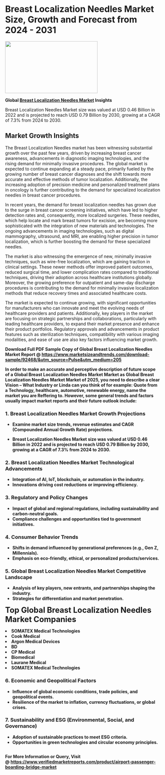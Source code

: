 <H1>Breast Localization Needles Market Size, Growth and Forecast from 2024 - 2031</H1><img class="aligncenter size-medium wp-image-584254" src="https://thirdeyenews.in/wp-content/uploads/2024/09/Global-Market-Research-300x168.jpeg" alt="" width="300" height="168" /><p><strong>Global&nbsp;<a href="https://www.marketsizeandtrends.com/download-sample/92468/&amp;utm_source=Pulse&amp;utm_medium=205">Breast Localization Needles Market</a> Insights</strong></p><p>Breast Localization Needles Market size was valued at USD 0.46 Billion in 2022 and is projected to reach USD 0.79 Billion by 2030, growing at a CAGR of 7.3% from 2024 to 2030.</p><p><h2>Market Growth Insights</h2> <p>The Breast Localization Needles market has been witnessing substantial growth over the past few years, driven by increasing breast cancer awareness, advancements in diagnostic imaging technologies, and the rising demand for minimally invasive procedures. The global market is expected to continue expanding at a steady pace, primarily fueled by the growing number of breast cancer diagnoses and the shift towards more accurate and effective methods of tumor localization. Additionally, the increasing adoption of precision medicine and personalized treatment plans in oncology is further contributing to the demand for specialized localization needles in breast cancer procedures.</p> <p><strong></strong></p> <p>In recent years, the demand for breast localization needles has grown due to the surge in breast cancer screening initiatives, which have led to higher detection rates and, consequently, more localized surgeries. These needles, which help locate and mark breast tumors for excision, are becoming more sophisticated with the integration of new materials and technologies. The ongoing advancements in imaging technologies, such as digital mammography, ultrasound, and MRI, are enabling higher precision in tumor localization, which is further boosting the demand for these specialized needles.</p> <p>The market is also witnessing the emergence of new, minimally invasive techniques, such as wire-free localization, which are gaining traction in clinical settings. These newer methods offer improved patient outcomes, reduced surgical time, and lower complication rates compared to traditional techniques, driving their adoption across healthcare institutions globally. Moreover, the growing preference for outpatient and same-day discharge procedures is contributing to the demand for minimally invasive localization methods that reduce recovery times and associated healthcare costs.</p> <p>The market is expected to continue growing, with significant opportunities for manufacturers who can innovate and meet the evolving needs of healthcare providers and patients. Additionally, key players in the market are focusing on strategic partnerships and collaborations, particularly with leading healthcare providers, to expand their market presence and enhance their product portfolios. Regulatory approvals and advancements in product features such as sterilization techniques, compatibility with various imaging modalities, and ease of use are also key factors influencing market growth.</p> <p><strong></p><p><span class=""><strong>Download Full PDF Sample Copy of Global Breast Localization Needles Market Report</strong> @ <a href="https://www.marketsizeandtrends.com/download-sample/92468/&amp;utm_source=Pulse&amp;utm_medium=205" target="_blank">https://www.marketsizeandtrends.com/download-sample/92468/&amp;utm_source=Pulse&amp;utm_medium=205</a></span></p><p>In order to make an accurate and perceptive description of future scope of a Global&nbsp;Breast Localization Needles Market Market as Global&nbsp;Breast Localization Needles Market Market of 2025, you need to describe a clear Vision &ndash; What Industry or Linda can you think of for example: Quote from a Technology, healthcare, automotive, renewable energy, name the market you are Reffering to. However, some general trends and factors usually impact market reports and their future outlook include:</p><h3>1.&nbsp;<strong>Breast Localization Needles Market Growth Projections</strong></h3><ul><li>Examine market size trends, revenue estimates and CAGR (Compounded Annual Growth Rate) projections.</li><li><p>Breast Localization Needles Market size was valued at USD 0.46 Billion in 2022 and is projected to reach USD 0.79 Billion by 2030, growing at a CAGR of 7.3% from 2024 to 2030.</p></li></ul><h3>2.&nbsp;<strong>Breast Localization Needles Market Technological Advancements</strong></h3><ul><li>Integration of AI, IoT, blockchain, or automation in the industry.</li><li>Innovations driving cost reductions or improving efficiency.</li></ul><h3>3.&nbsp;<strong>Regulatory and Policy Changes</strong></h3><ul><li>Impact of global and regional regulations, including sustainability and carbon-neutral goals.</li><li>Compliance challenges and opportunities tied to government initiatives.</li></ul><h3>4.&nbsp;<strong>Consumer Behavior Trends</strong></h3><ul><li>Shifts in demand influenced by generational preferences (e.g., Gen Z, Millennials).</li><li>Emphasis on eco-friendly, ethical, or personalized products/services.</li></ul><h3>5.&nbsp;<strong>Global Breast Localization Needles Market Competitive Landscape</strong></h3><ul><li>Analysis of key players, new entrants, and partnerships shaping the industry.</li><li>Strategies for differentiation and market penetration.</li></ul><p data-pm-slice="1 1 []"><span style="color: inherit; font-family: inherit; font-size: 25px;">Top Global Breast Localization Needles Market Companies</span></p><div class="" data-test-id=""><p><li>SOMATEX Medical Technologies</li><li> Cook Medical</li><li> Argon Medical Devices</li><li> BD</li><li> CP Medical</li><li> Biomedical</li><li> Laurane Medical</li><li> SOMATEX Medical Technologies</li></p></div><h3>6.&nbsp;<strong>Economic and Geopolitical Factors</strong></h3><ul><li>Influence of global economic conditions, trade policies, and geopolitical events.</li><li>Resilience of the market to inflation, currency fluctuations, or global crises.</li></ul><h3>7.&nbsp;<strong>Sustainability and ESG (Environmental, Social, and Governance)</strong></h3><ul><li>Adoption of sustainable practices to meet ESG criteria.</li><li>Opportunities in green technologies and circular economy principles.</li></ul><h2><strong style="font-size: 14px;">For More Information or Query, Visit @&nbsp;</strong><a style="background-color: #ffffff; font-size: 14px;" href="https://www.marketsizeandtrends.com/report/breast-localization-needles-market/" target="_blank">https://www.verifiedmarketreports.com/product/airport-passenger-boarding-bridge-market</a></h2>
